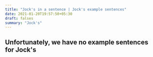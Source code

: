 ```yaml
---
title: "Jock's in a sentence | Jock's example sentences"
date: 2021-01-20T19:57:50+05:30
draft: falses
summary: "Jock's"
---
```

## Unfortunately, we have no example sentences for Jock's                 
